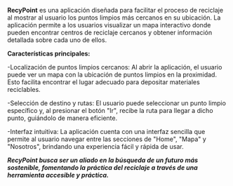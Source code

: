 **RecyPoint** es una aplicación diseñada para facilitar el proceso de reciclaje al mostrar al usuario los puntos limpios más cercanos en su ubicación. La aplicación permite a los usuarios visualizar un mapa interactivo donde pueden encontrar centros de reciclaje cercanos y obtener información detallada sobre cada uno de ellos.

**Características principales:**

-Localización de puntos limpios cercanos: Al abrir la aplicación, el usuario puede ver un mapa con la ubicación de puntos limpios en la proximidad. Esto facilita encontrar el lugar adecuado para depositar materiales reciclables.

-Selección de destino y rutas: El usuario puede seleccionar un punto limpio específico y, al presionar el botón "Ir", recibe la ruta para llegar a dicho punto, guiándolo de manera eficiente.

-Interfaz intuitiva: La aplicación cuenta con una interfaz sencilla que permite al usuario navegar entre las secciones de "Home", "Mapa" y "Nosotros", brindando una experiencia fácil y rápida de usar.


_**RecyPoint busca ser un aliado en la búsqueda de un futuro más sostenible, fomentando la práctica del reciclaje a través de una herramienta accesible y práctica.**_
